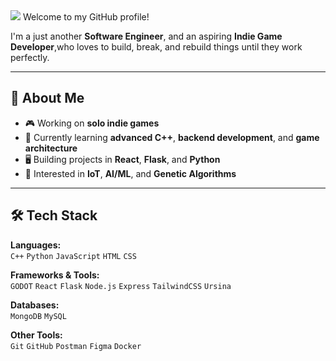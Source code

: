 <img src="https://capsule-render.vercel.app/api?type=venom&color=#FFA500&height=300&section=header&text=Hello%20Everyone&fontSize=90" />
Welcome to my GitHub profile!

I'm a just another **Software Engineer**, and an aspiring **Indie Game Developer**,who loves to build, break, and rebuild things until they work perfectly.  

---

## 🚀 About Me  

- 🎮 Working on **solo indie games** 
- 🌱 Currently learning **advanced C++**, **backend development**, and **game architecture**  
- 🖥️ Building projects in **React**, **Flask**, and **Python**  
- 🔧 Interested in **IoT**, **AI/ML**, and **Genetic Algorithms**  

---

## 🛠️ Tech Stack  

**Languages:**  
`C++` `Python` `JavaScript` `HTML` `CSS`

**Frameworks & Tools:**  
`GODOT`  `React` `Flask` `Node.js` `Express` `TailwindCSS`  `Ursina`

**Databases:**  
`MongoDB` `MySQL` 

**Other Tools:**  
`Git` `GitHub` `Postman` `Figma` `Docker`
